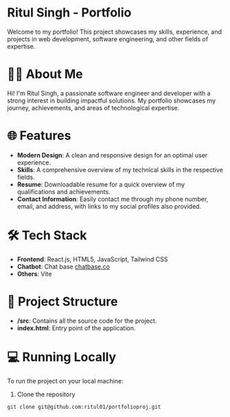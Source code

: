 # Ritul Singh - Portfolio
Welcome to my portfolio! This project showcases my skills, experience, and projects in web development, software engineering, and other fields of expertise.

#  🧑‍💻 About Me
Hi! I'm Ritul Singh, a passionate software engineer and developer with a strong interest in building impactful solutions. My portfolio showcases my journey, achievements, and areas of technological expertise.

# 🌐 Features
- **Modern Design**: A clean and responsive design for an optimal user experience.
- **Skills**:  A comprehensive overview of my technical skills in the respective fields.
- **Resume**: Downloadable resume for a quick overview of my qualifications and achievements.
- **Contact Information**: Easily contact me through my phone number, email, and address, with links to my social profiles also provided.

# 🛠️ Tech Stack
- **Frontend**: React.js, HTML5, JavaScript, Tailwind CSS
- **Chatbot**: Chat base [chatbase.co](https://www.chatbase.co/)
- **Others**: Vite

# 📂 Project Structure
- **/src**: Contains all the source code for the project.  
- **index.html**: Entry point of the application.  

# 💻 Running Locally
To run the project on your local machine:
1. Clone the repository
```bash
git clone git@github.com:ritul01/portfolioproj.git